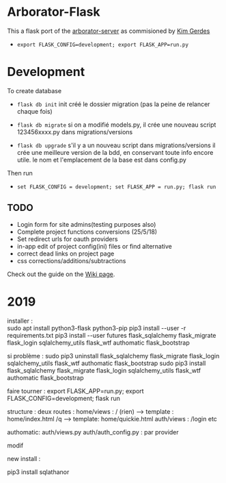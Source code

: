 # Arborator-Flask
This a flask port of the [arborator-server](https://github.com/Arborator/arborator-server) as commisioned by [Kim Gerdes](https://github.com/kimgerdes)

* `export FLASK_CONFIG=development; export FLASK_APP=run.py`

# Development
To create database
* `flask db init`
init créé le dossier migration (pas la peine de relancer chaque fois)

* `flask db migrate`
si on a modifié models.py, il crée une nouveau script 123456xxxx.py dans migrations/versions

* `flask db upgrade`
s'il y a un nouveau script dans migrations/versions il crée une meilleure version de la bdd, en conservant toute info encore utile.
le nom et l'emplacement de la base est dans config.py


Then run

* `set FLASK_CONFIG = development; set FLASK_APP = run.py; flask run`



## TODO
* Login form for site admins(testing purposes also)
* Complete project functions conversions (25/5/18)
* Set redirect urls for oauth providers
* in-app edit of project config(ini) files or find alternative
* correct dead links on project page
* css corrections/additions/subtractions 


Check out the guide on the [Wiki page](https://github.com/Arborator/arborator-server/wiki).

# 2019
installer :  
	sudo apt install python3-flask python3-pip
	pip3 install --user -r requirements.txt 
	pip3 install --user  futures flask_sqlalchemy flask_migrate flask_login sqlalchemy_utils flask_wtf authomatic flask_bootstrap


si problème : 
	sudo pip3 uninstall flask_sqlalchemy flask_migrate flask_login sqlalchemy_utils flask_wtf authomatic flask_bootstrap
	sudo pip3 install flask_sqlalchemy flask_migrate flask_login sqlalchemy_utils flask_wtf authomatic flask_bootstrap
	
faire tourner :
	export FLASK_APP=run.py; export FLASK_CONFIG=development; flask run
	
	
structure : 
	deux routes : 
	home/views : 
			/ (rien) --> template : home/index.html
			/q --> template: home/quickie.html
	auth/views : /login etc
	
authomatic:
	auth/views.py
	auth/auth_config.py : par provider 
	

modif
	

new install :

pip3 install sqlathanor

